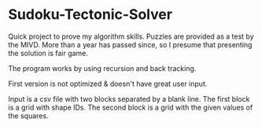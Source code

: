 # Sudoku-Tectonic-Solver

Quick project to prove my algorithm skills.
Puzzles are provided as a test by the MIVD.
More than a year has passed since, so I presume that presenting the solution is fair game. 

The program works by using recursion and back tracking.

First version is not optimized & doesn't have great user input.

Input is a csv file with two blocks separated by a blank line.
The first block is a grid with shape IDs. 
The second block is a grid with the given values of the squares.